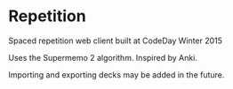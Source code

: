 # Repetition
Spaced repetition web client built at CodeDay Winter 2015

Uses the Supermemo 2 algorithm. Inspired by Anki.

Importing and exporting decks may be added in the future.
